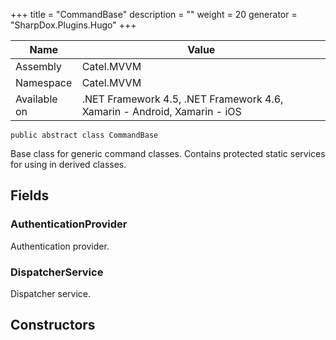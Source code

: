 

+++
title = "CommandBase" 
description = ""
weight = 20
generator = "SharpDox.Plugins.Hugo"
+++

Name|Value
---|---
Assembly|Catel.MVVM
Namespace|Catel.MVVM
Available on|.NET Framework 4.5, .NET Framework 4.6, Xamarin - Android, Xamarin - iOS

```
public abstract class CommandBase
```

Base class for generic command classes. Contains protected static services for using in derived classes.

## Fields

### AuthenticationProvider

Authentication provider.

### DispatcherService

Dispatcher service.

## Constructors

